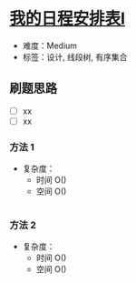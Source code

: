 # [我的日程安排表I](https://leetcode-cn.com/problems/my-calendar-i/)

- 难度：Medium
- 标签：设计, 线段树, 有序集合

## 刷题思路

- [ ] xx
- [ ] xx

### 方法 1

- 复杂度：
    - 时间 O()
    - 空间 O()

``` js

```

### 方法 2

- 复杂度：
    - 时间 O()
    - 空间 O()

``` js

```
